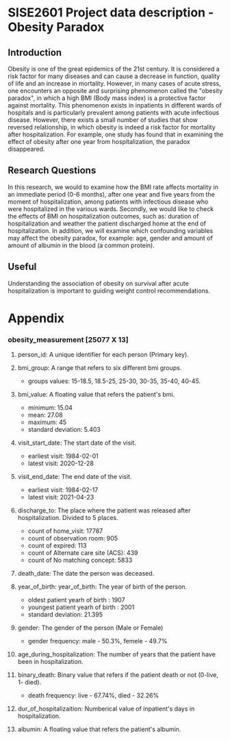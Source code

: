 # SISE2601 Project data description - Obesity Paradox

## Introduction
Obesity is one of the great epidemics of the 21st century. It is considered a risk factor for many diseases and can cause a decrease in function, quality of life and an increase in mortality. However, in many cases of acute stress, one encounters an opposite and surprising phenomenon called the "obesity paradox", in which a high BMI (Body mass index) is a protective factor against mortality. This phenomenon exists in inpatients in different wards of hospitals and is particularly prevalent among patients with acute infectious disease. However, there exists a small number of studies that show reversed relationship, in which obesity is indeed a risk factor for mortality after hospitalization. For example, one study has found that in examining the effect of obesity after one year from hospitalization, the paradox disappeared.

## Research Questions
In this research, we would to examine how the BMI rate affects mortality
in an immediate period (0-6 months), after one year and five years from the moment of hospitalization, among patients with infectious disease who were hospitalized in the various wards.
Secondly, we would like to check the effects of BMI on hospitalization outcomes, such as: duration of hospitalization and weather the patient discharged home at the end of hospitalization.
In addition, we will examine which confounding variables may affect the obesity paradox, for example: age, gender and amount of amount of albumin in the blood (a common protein).

## Useful
Understanding the association of obesity on survival after acute hospitalization is important to guiding weight control recommendations.


# Appendix 
### obesity_measurement [25077 X 13]

1. person_id: A unique identifier for each person (Primary key).

2. bmi_group: A range that refers to six different bmi groups.
   - groups values: 15-18.5, 18.5-25, 25-30, 30-35, 35-40, 40-45.

3. bmi_value: A floating value that refers the patient's bmi.
   - minimum: 15.04
   - mean: 27.08
   - maximum: 45
   - standard deviation: 5.403

4. visit_start_date: The start date of the visit.
    - earliest visit: 1984-02-01
    - latest visit: 2020-12-28
  
5.  visit_end_date: The end date of the visit. 
     - earliest visit: 1984-02-17
     - latest visit: 2021-04-23
  
6. discharge_to: The place where the patient was released after hospitalization. Divided to 5 places.
    - count of home_visit: 17787
    - count of observation room: 905
    - count of expired: 113
    - count of Alternate care site (ACS): 439
    - count of No matching concept: 5833

7. death_date: The date the person was deceased.

8. year_of_birth: year_of_birth: The year of birth of the person.
    - oldest patient yearh of birth : 1907
    - youngest patient yearh of birth : 2001
    - standard deviation: 21.395

9. gender: The gender of the person (Male or Female)
    - gender frequency: male - 50.3%, femele - 49.7%

10. age_during_hospitalization: The number of years that the patient have been in hospitalization.

11. binary_death: Binary value that refers if the patient death or not (0-live, 1- died).
    - death frequency: live - 67.74%, died - 32.26%
  
12. dur_of_hospitalizaition: Numberical value of inpatient's days in hospitalization.

13. albumin: A floating value that refers the patient's albumin.
  
